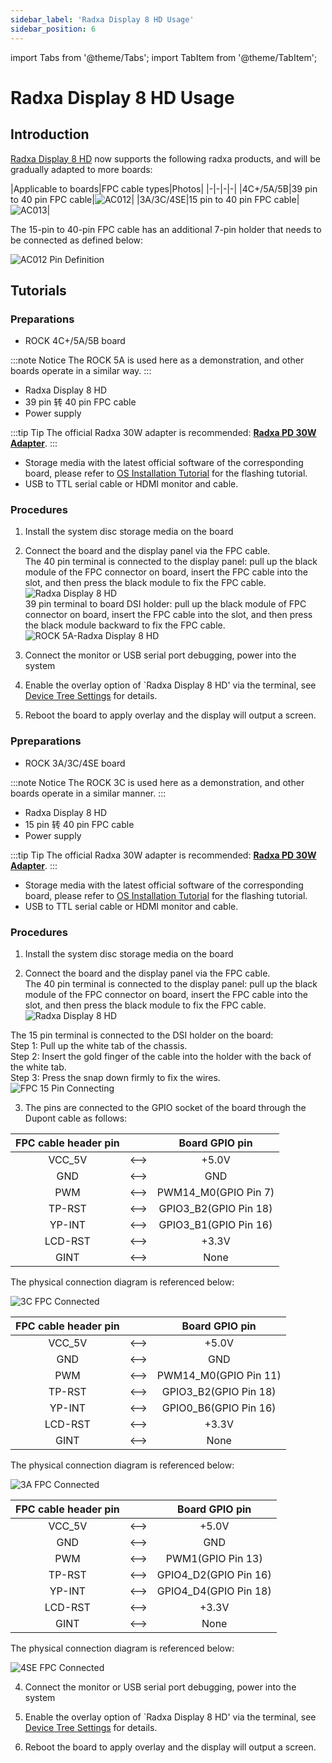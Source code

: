 ```yaml
---
sidebar_label: 'Radxa Display 8 HD Usage'
sidebar_position: 6
---
```


import Tabs from '@theme/Tabs';
import TabItem from '@theme/TabItem';

# Radxa Display 8 HD Usage

## Introduction

[Radxa Display 8 HD](lcd-8-hd-product) now supports the following radxa products, and will be gradually adapted to more boards:  

|Applicable to boards|FPC cable types|Photos|
|-|-|-|-|
|4C+/5A/5B|39 pin to 40 pin FPC cable|![AC012](/img/accessories/lcd-8-hd/ac013.webp)|
|3A/3C/4SE|15 pin to 40 pin FPC cable|![AC013](/img/accessories/lcd-8-hd/ac012.webp)|

The 15-pin to 40-pin FPC cable has an additional 7-pin holder that needs to be connected as defined below:

![AC012 Pin Definition](/img/accessories/lcd-8-hd/ac012-pin-definition.webp)

## Tutorials

<Tabs queryString="mode">
<TabItem value="39pin" label="4C+/5A/5B">

### Preparations

- ROCK 4C+/5A/5B board

:::note Notice
The ROCK 5A is used here as a demonstration, and other boards operate in a similar way.
:::

- Radxa Display 8 HD
- 39 pin 转 40 pin FPC cable
- Power supply

:::tip Tip
The official Radxa 30W adapter is recommended: [**Radxa PD 30W Adapter**](/accessories/pd_30w).
:::

- Storage media with the latest official software of the corresponding board, please refer to [OS Installation Tutorial](/general-tutorial/os-installation) for the flashing tutorial.
- USB to TTL serial cable or HDMI monitor and cable.
 
### Procedures

1. Install the system disc storage media on the board

2. Connect the board and the display panel via the FPC cable.  
 The 40 pin terminal is connected to the display panel: pull up the black module of the FPC connector on board, insert the FPC cable into the slot, and then press the black module to fix the FPC cable.  
 ![Radxa Display 8 HD](/img/accessories/8hd-connect-fpc.webp)  
 39 pin terminal to board DSI holder: pull up the black module of FPC connector on board, insert the FPC cable into the slot, and then press the black module backward to fix the FPC cable.  
 ![ROCK 5A-Radxa Display 8 HD](/img/accessories/rock5a-connect-fpc.webp)

3. Connect the monitor or USB serial port debugging, power into the system

4. Enable the overlay option of `Radxa Display 8 HD' via the terminal, see [Device Tree Settings](/radxa-os/rsetup/devicetree) for details.

5. Reboot the board to apply overlay and the display will output a screen.

</TabItem>
<TabItem value="15pin" label="3A/3C/4SE">

### Ppreparations

- ROCK 3A/3C/4SE board

:::note Notice
The ROCK 3C is used here as a demonstration, and other boards operate in a similar manner.
:::

- Radxa Display 8 HD
- 15 pin 转 40 pin FPC cable
- Power supply

:::tip Tip
The official Radxa 30W adapter is recommended: [**Radxa PD 30W Adapter**](/accessories/pd_30w).
:::

- Storage media with the latest official software of the corresponding board, please refer to [OS Installation Tutorial](/general-tutorial/os-installation) for the flashing tutorial.
- USB to TTL serial cable or HDMI monitor and cable.
 
### Procedures

1. Install the system disc storage media on the board

2. Connect the board and the display panel via the FPC cable.  
 The 40 pin terminal is connected to the display panel: pull up the black module of the FPC connector on board, insert the FPC cable into the slot, and then press the black module to fix the FPC cable.  
 ![Radxa Display 8 HD](/img/accessories/8hd-connect-fpc.webp)  

 The 15 pin terminal is connected to the DSI holder on the board:  
Step 1: Pull up the white tab of the chassis.  
Step 2: Insert the gold finger of the cable into the holder with the back of the white tab.  
Step 3: Press the snap down firmly to fix the wires.  
 ![FPC 15 Pin Connecting](/img/accessories/lcd-8-hd/fpc-15-pin-connecting.webp)

3. The pins are connected to the GPIO socket of the board through the Dupont cable as follows:

<Tabs>
<TabItem value="3c" label="ROCK 3C">
<div className='gpio_style'>

|FPC cable header pin||Board GPIO pin|
|:-:|:-:|:-:|
|VCC_5V |<-->|<div className='red'>+5.0V</div>	 |
|GND	|<-->|<div className='black'>GND</div>	 |
|PWM	|<-->|PWM14_M0(GPIO Pin 7)				 |
|TP-RST |<-->|GPIO3_B2(GPIO Pin 18)				 |
|YP-INT |<-->|GPIO3_B1(GPIO Pin 16)				 |
|LCD-RST|<-->|<div className='yellow'>+3.3V</div>|
|GINT	|<-->|None								 |

The physical connection diagram is referenced below:

![3C FPC Connected](/img/accessories/lcd-8-hd/3c-fpc-connected.webp)

</div>
</TabItem>
<TabItem value="3a" label="ROCK 3A">
<div className='gpio_style'>

|FPC cable header pin||Board GPIO pin|
|:-:|:-:|:-:|
|VCC_5V |<-->|<div className='red'>+5.0V</div>	 |
|GND	|<-->|<div className='black'>GND</div>	 |
|PWM	|<-->|PWM14_M0(GPIO Pin 11)				 |
|TP-RST |<-->|GPIO3_B2(GPIO Pin 18)				 |
|YP-INT |<-->|GPIO0_B6(GPIO Pin 16)				 |
|LCD-RST|<-->|<div className='yellow'>+3.3V</div>|
|GINT	|<-->|None								 |

The physical connection diagram is referenced below:

![3A FPC Connected](/img/accessories/lcd-8-hd/3a-fpc-connected.webp)

</div>
</TabItem>
<TabItem value="4se" label="ROCK 4SE">
<div className='gpio_style'>

|FPC cable header pin||Board GPIO pin|
|:-:|:-:|:-:|
|VCC_5V |<-->|<div className='red'>+5.0V</div>	 |
|GND	|<-->|<div className='black'>GND</div>	 |
|PWM	|<-->|PWM1(GPIO Pin 13)					 |
|TP-RST |<-->|GPIO4_D2(GPIO Pin 16)				 |
|YP-INT |<-->|GPIO4_D4(GPIO Pin 18)				 |
|LCD-RST|<-->|<div className='yellow'>+3.3V</div>|
|GINT	|<-->|None								 |

The physical connection diagram is referenced below:

![4SE FPC Connected](/img/accessories/lcd-8-hd/4se-fpc-connected.webp)

</div>
</TabItem>
</Tabs>

4. Connect the monitor or USB serial port debugging, power into the system

5. Enable the overlay option of `Radxa Display 8 HD' via the terminal, see [Device Tree Settings](/radxa-os/rsetup/devicetree) for details.

6. Reboot the board to apply overlay and the display will output a screen.

</TabItem>
</Tabs>
